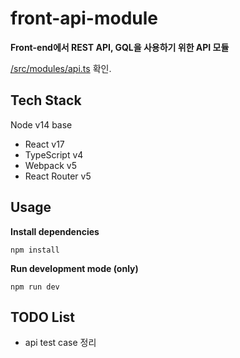 # front-api-module 
**Front-end에서 REST API, GQL을 사용하기 위한 API 모듈**

[/src/modules/api.ts](https://github.com/Ilyeong-Jeong/front-api-module/blob/main/src/modules/api.ts) 확인.

## Tech Stack
Node v14 base
- React v17
- TypeScript v4
- Webpack v5
- React Router v5

## Usage
**Install dependencies**
```
npm install
```

**Run development mode (only)**
```
npm run dev
```

## TODO List
- api test case 정리
